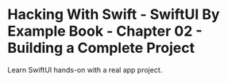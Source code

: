 # Hacking With Swift - SwiftUI By Example Book - Chapter 02 - Building a Complete Project
Learn SwiftUI hands-on with a real app project.